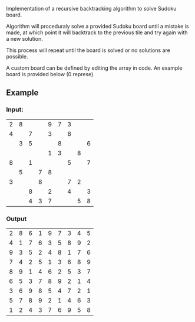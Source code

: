 Implementation of a recursive backtracking algorithm to solve Sudoku board.

Algorithm will proceduraly solve a provided Sudoku board until a mistake is made, at which point it will backtrack to the previous tile and try again with a new solution.

This process will repeat until the board is solved or no solutions are possible.

A custom board can be defined by editing the array in code. An example board is provided below (0 represe)

## Example
### Input:

|   |   |   |   |   |   |   |   |   |
|---|---|---|---|---|---|---|---|---|
| 2 | 8 |   |   | 9 | 7 | 3 |   |   |
| 4 |   | 7 |   | 3 |   | 8 |   |   |  
|   | 3 | 5 |   |   | 8 |   |   | 6 |  
|   |   |   |   | 1 | 3 |   | 8 |   |  
| 8 |   | 1 |   |   |   | 5 |   | 7 |  
|   | 5 |   | 7 | 8 |   |   |   |   |  
| 3 |   |   | 8 |   |   | 7 | 2 |   |  
|   |   | 8 |   | 2 |   | 4 |   | 3 |  
|   |   | 4 | 3 | 7 |   |   | 5 | 8 |  

### Output

|   |   |   |   |   |   |   |   |   |
|---|---|---|---|---|---|---|---|---|
| 2 | 8 | 6 | 1 | 9 | 7 | 3 | 4 | 5 |  
| 4 | 1 | 7 | 6 | 3 | 5 | 8 | 9 | 2 |  
| 9 | 3 | 5 | 2 | 4 | 8 | 1 | 7 | 6 |  
| 7 | 4 | 2 | 5 | 1 | 3 | 6 | 8 | 9 |  
| 8 | 9 | 1 | 4 | 6 | 2 | 5 | 3 | 7 |  
| 6 | 5 | 3 | 7 | 8 | 9 | 2 | 1 | 4 |  
| 3 | 6 | 9 | 8 | 5 | 4 | 7 | 2 | 1 |  
| 5 | 7 | 8 | 9 | 2 | 1 | 4 | 6 | 3 |  
| 1 | 2 | 4 | 3 | 7 | 6 | 9 | 5 | 8 |  
